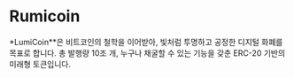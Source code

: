 # Rumicoin
*LumiCoin**은 비트코인의 철학을 이어받아,   빛처럼 투명하고 공정한 디지털 화폐를 목표로 합니다.   총 발행량 10조 개, 누구나 채굴할 수 있는 기능을 갖춘   ERC-20 기반의 미래형 토큰입니다.
